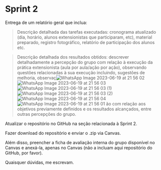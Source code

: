 # Sprint 2

Entrega de um relatório geral que inclua:

> Descrição detalhada das tarefas executadas: cronograma atualizado (dia, horário, alunos extensionistas que participaram, etc), material preparado, registro fotográfico, relatório de participação dos alunos etc.

> Descrição detalhada dos resultados obtidos: descrever detalhadamente a percepção do grupo com relação à execução da prática extensionista (aula por aula/ação por ação), observando questões relacionadas à sua execução incluindo, sugestões de melhoria, observaç![WhatsApp Image 2023-06-19 at 21 56 02](https://github.com/ICEI-PUC-Minas-PPC-CC/ppc-cc-2023-1-ment2-manha-aulasprogramacao/assets/103225433/4aae5fe6-4c85-46de-acd4-002cae864766)
![WhatsApp Image 2023-06-19 at 21 56 03](https://github.com/ICEI-PUC-Minas-PPC-CC/ppc-cc-2023-1-ment2-manha-aulasprogramacao/assets/103225433/4a42797b-12f3-4e26-9023-bb34f400bba2)
![WhatsApp Image 2023-06-19 at 21 56 03 (1)](https://github.com/ICEI-PUC-Minas-PPC-CC/ppc-cc-2023-1-ment2-manha-aulasprogramacao/assets/103225433/1ca3fe7f-f3b2-4aa8-a118-5a947d3fd571)
![WhatsApp Image 2023-06-19 at 21 56 03 (2)](https://github.com/ICEI-PUC-Minas-PPC-CC/ppc-cc-2023-1-ment2-manha-aulasprogramacao/assets/103225433/aeb05bcf-edfc-4b25-b758-95f6ba2dc259)
![WhatsApp Image 2023-06-19 at 21 56 04](https://github.com/ICEI-PUC-Minas-PPC-CC/ppc-cc-2023-1-ment2-manha-aulasprogramacao/assets/103225433/9042e902-7d8e-4b0f-8f2f-f4e683910b7a)
![WhatsApp Image 2023-06-19 at 21 56 01](https://github.com/ICEI-PUC-Minas-PPC-CC/ppc-cc-2023-1-ment2-manha-aulasprogramacao/assets/103225433/518bc365-a856-4dce-a605-cc3d0df16e73)
ão com relação aos objetivos previamente definidos e os resultados alcançados, entre outras percepções do grupo.

Atualizar o repositório no GitHub na seção relacionada à Sprint 2.

Fazer download do repositório e enviar o .zip via Canvas.

Além disso, preencher a ficha de avaliação interna do grupo disponível no Canvas e anexá-la, apenas no Canvas (não a incluam aqui repositório do GitHub, por favor).

Quaisquer dúvidas, me escrevam.
